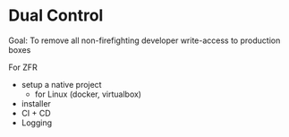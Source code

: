 # Dual Control

Goal: To remove all non-firefighting developer write-access to production boxes

For ZFR

* setup a native project
  * for Linux (docker, virtualbox)
* installer
* CI + CD
* Logging
